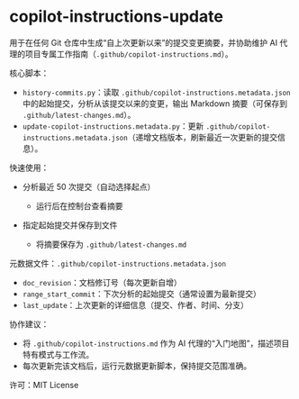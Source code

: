 # copilot-instructions-update

用于在任何 Git 仓库中生成“自上次更新以来”的提交变更摘要，并协助维护 AI 代理的项目专属工作指南（`.github/copilot-instructions.md`）。

核心脚本：

- `history-commits.py`：读取 `.github/copilot-instructions.metadata.json` 中的起始提交，分析从该提交以来的变更，输出 Markdown 摘要（可保存到 `.github/latest-changes.md`）。
- `update-copilot-instructions.metadata.py`：更新 `.github/copilot-instructions.metadata.json`（递增文档版本，刷新最近一次更新的提交信息）。

快速使用：

- 分析最近 50 次提交（自动选择起点）
  - 运行后在控制台查看摘要

- 指定起始提交并保存到文件
  - 将摘要保存为 `.github/latest-changes.md`

元数据文件：`.github/copilot-instructions.metadata.json`

- `doc_revision`：文档修订号（每次更新自增）
- `range_start_commit`：下次分析的起始提交（通常设置为最新提交）
- `last_update`：上次更新的详细信息（提交、作者、时间、分支）

协作建议：

- 将 `.github/copilot-instructions.md` 作为 AI 代理的“入门地图”，描述项目特有模式与工作流。
- 每次更新完该文档后，运行元数据更新脚本，保持提交范围准确。

许可：MIT License
